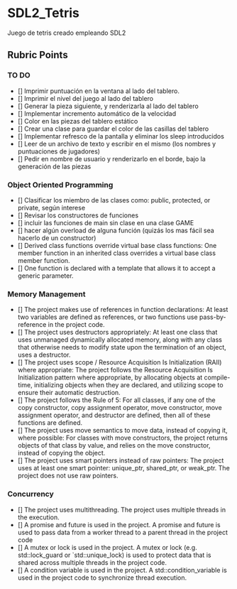 
# SDL2_Tetris

Juego de tetris creado empleando SDL2

## Rubric Points

### TO DO

- [] Imprimir puntuación en la ventana al lado del tablero.
- [] Imprimir el nivel del juego al lado del tablero
- [] Generar la pieza siguiente, y renderizarla al lado del tablero
- [] Implementar incremento automático de la velocidad
- [] Color en las piezas del tablero estático
- [] Crear una clase para guardar el color de las casillas del tablero
- [] Implementar refresco de la pantalla y eliminar los sleep introducidos
- [] Leer de un archivo de texto y escribir en el mismo (los nombres y puntuaciones de jugadores)
- [] Pedir en nombre de usuario y renderizarlo en el borde, bajo la generación de las piezas

### Object Oriented Programming

- [] Clasificar los miembro de las clases como: public, protected, or private, según interese
- [] Revisar los constructores de funciones
- [] incluir las funciones de main sin clase en una clase GAME
- [] hacer algún overload de alguna función (quizás los mas fácil sea hacerlo de un constructor)
- [] Derived class functions override virtual base class functions: One member function in an inherited class overrides a virtual base class member function.
- [] One function is declared with a template that allows it to accept a generic parameter.

### Memory Management

- [] The project makes use of references in function declarations: At least two variables are defined as references, or two functions use pass-by-reference in the project code.
- [] The project uses destructors appropriately: At least one class that uses unmanaged dynamically allocated memory, along with any class that otherwise needs to modify state upon the termination of an object, uses a destructor.
- [] The project uses scope / Resource Acquisition Is Initialization (RAII) where appropriate: The project follows the Resource Acquisition Is Initialization pattern where appropriate, by allocating objects at compile-time, initializing objects when they are declared, and utilizing scope to ensure their automatic destruction.
- [] The project follows the Rule of 5: For all classes, if any one of the copy constructor, copy assignment operator, move constructor, move assignment operator, and destructor are defined, then all of these functions are defined.
- [] The project uses move semantics to move data, instead of copying it, where possible: For classes with move constructors, the project returns objects of that class by value, and relies on the move constructor, instead of copying the object.
- [] The project uses smart pointers instead of raw pointers: The project uses at least one smart pointer: unique_ptr, shared_ptr, or weak_ptr. The project does not use raw pointers.

### Concurrency

- [] The project uses multithreading. The project uses multiple threads in the execution.
- [] A promise and future is used in the project. A promise and future is used to pass data from a worker thread to a parent thread in the project code
- [] A mutex or lock is used in the project. A mutex or lock (e.g. std::lock_guard or `std::unique_lock) is used to protect data that is shared across multiple threads in the project code.
- [] A condition variable is used in the project. A std::condition_variable is used in the project code to synchronize thread execution.
